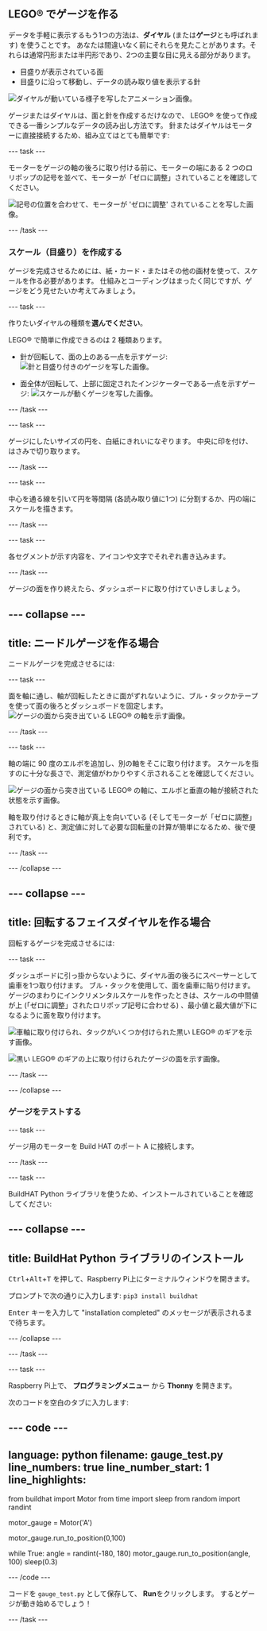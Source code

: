 ## LEGO® でゲージを作る

データを手軽に表示するもう1つの方法は、**ダイヤル** (または**ゲージ**とも呼ばれます) を使うことです。 あなたは間違いなく前にそれらを見たことがあります。それらは通常円形または半円形であり、2つの主要な目に見える部分があります。

+ 目盛りが表示されている面
+ 目盛りに沿って移動し、データの読み取り値を表示する針

![ダイヤルが動いている様子を写したアニメーション画像。](https://media.giphy.com/media/uozBSFuz99USA/giphy.gif)

ゲージまたはダイヤルは、面と針を作成するだけなので、 LEGO® を使って作成できる一番シンプルなデータの読み出し方法です。 針またはダイヤルはモーターに直接接続するため、組み立てはとても簡単です:

--- task ---

モーターをゲージの軸の後ろに取り付ける前に、モーターの端にある 2 つのロリポップの記号を並べて、モーターが「ゼロに調整」されていることを確認してください。

![記号の位置を合わせて、モーターが 'ゼロに調整' されていることを写した画像。](images/aligned_symbols.jpg)

--- /task ---

### スケール（目盛り）を作成する

ゲージを完成させるためには、紙・カード・またはその他の画材を使って、スケールを作る必要があります。 仕組みとコーディングはまったく同じですが、ゲージをどう見せたいか考えてみましょう。

 --- task ---

 作りたいダイヤルの種類を**選んでください**。

 LEGO® で簡単に作成できるのは 2 種類あります。

+ 針が回転して、面の上のある一点を示すゲージ: ![針と目盛り付きのゲージを写した画像。](images/dial2.gif)

+ 面全体が回転して、上部に固定されたインジケーターである一点を示すゲージ: ![スケールが動くゲージを写した画像。](images/dial1.gif)

--- /task ---

--- task ---

ゲージにしたいサイズの円を、白紙にきれいになぞります。 中央に印を付け、はさみで切り取ります。

--- /task --- 

--- task ---

中心を通る線を引いて円を等間隔 (各読み取り値に1つ) に分割するか、円の端にスケールを描きます。

--- /task ---

--- task ---

各セグメントが示す内容を、アイコンや文字でそれぞれ書き込みます。

--- /task ---

ゲージの面を作り終えたら、ダッシュボードに取り付けていきしましょう。

--- collapse ---
---
title: ニードルゲージを作る場合
---

ニードルゲージを完成させるには:

--- task ---

面を軸に通し、軸が回転したときに面がずれないように、ブル・タックかテープを使って面の後ろとダッシュボードを固定します。 ![ゲージの面から突き出ている LEGO® の軸を示す画像。](images/needle-gauge1.jpg)

--- /task ---

--- task ---

軸の端に 90 度のエルボを追加し、別の軸をそこに取り付けます。 スケールを指すのに十分な長さで、測定値がわかりやすく示されることを確認してください。

![ゲージの面から突き出ている LEGO® の軸に、エルボと垂直の軸が接続された状態を示す画像。](images/needle-gauge2.jpg)

軸を取り付けるときに軸が真上を向いている (そしてモーターが「ゼロに調整」されている) と、測定値に対して必要な回転量の計算が簡単になるため、後で便利です。

--- /task ---

--- /collapse ---

--- collapse ---
---
title: 回転するフェイスダイヤルを作る場合
---

回転するゲージを完成させるには:

--- task ---

ダッシュボードに引っ掛からないように、ダイヤル面の後ろにスペーサーとして歯車を1つ取り付けます。 ブル・タックを使用して、面を歯車に貼り付けます。 ゲージのまわりにインクリメンタルスケールを作ったときは、スケールの中間値が上 (「ゼロに調整」されたロリポップ記号に合わせる) 、最小値と最大値が下になるように面を取り付けます。

![車軸に取り付けられ、タックがいくつか付けられた黒い LEGO® のギアを示す画像。](images/dial-gauge1.jpg)

![黒い LEGO® のギアの上に取り付けられたゲージの面を示す画像。](images/dial-gauge2.jpg)

--- /task ---

--- /collapse ---

### ゲージをテストする

--- task ---

ゲージ用のモーターを Build HAT のポート A に接続します。

--- /task ---

--- task ---

BuildHAT Python ライブラリを使うため、インストールされていることを確認してください:

--- collapse ---
---
title: BuildHat Python ライブラリのインストール
---

<kbd>Ctrl</kbd>+<kbd>Alt</kbd>+<kbd>T</kbd> を押して、Raspberry Pi上にターミナルウィンドウを開きます。

プロンプトで次の通りに入力します: `pip3 install buildhat`

<kbd>Enter</kbd> キーを入力して "installation completed" のメッセージが表示されるまで待ちます。

--- /collapse ---

--- /task ---

--- task ---

Raspberry Pi上で、 **プログラミングメニュー** から **Thonny** を開きます。

次のコードを空白のタブに入力します:

--- code ---
---
language: python 
filename: gauge_test.py 
line_numbers: true 
line_number_start: 1
line_highlights:
---
from buildhat import Motor 
from time import sleep 
from random import randint

motor_gauge = Motor('A')

motor_gauge.run_to_position(0,100)

while True: 
    angle = randint(-180, 180) 
    motor_gauge.run_to_position(angle, 100) 
    sleep(0.3)

--- /code ---

コードを `gauge_test.py` として保存して、 **Run**をクリックします。 するとゲージが動き始めるでしょう！

--- /task ---
